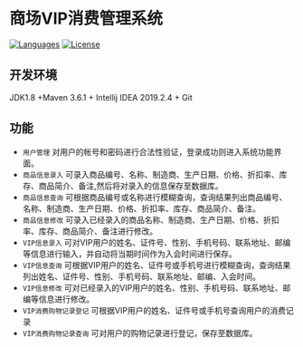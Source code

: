# 商场VIP消费管理系统
[![Languages](https://img.shields.io/github/languages/top/mgarin/weblaf)](https://github.com/qian0817/VIP-Management-System)
[![License](https://img.shields.io/github/license/mgarin/weblaf)](https://github.com/qian0817/VIP-Management-System/LICENSE.txt)

## 开发环境
JDK1.8 +Maven 3.6.1 + Intellij IDEA 2019.2.4 + Git
## 功能
+ `用户管理` 对用户的帐号和密码进行合法性验证，登录成功则进入系统功能界面。
+ `商品信息录入` 可录入商品编号、名称、制造商、生产日期、价格、折扣率、库存、商品简介、备注,然后将对录入的信息保存至数据库。
+ `商品信息查询` 可根据商品编号或名称进行模糊查询，查询结果列出商品编号、名称、制造商、生产日期、价格、折扣率、库存、商品简介、备注。
+ `商品信息修改` 可录入已经录入的商品名称、制造商、生产日期、价格、折扣率、库存、商品简介、备注进行修改。
+ `VIP信息录入` 可对VIP用户的姓名、证件号、性别、手机号码、联系地址、邮编等信息进行输入，并自动将当期时间作为入会时间进行保存。
+ `VIP信息查询` 可根据VIP用户的姓名、证件号或手机号进行模糊查询，查询结果列出姓名、证件号、性别、手机号码、联系地址、邮编、入会时间。
+ `VIP信息修改` 可对已经录入的VIP用户的姓名、性别、手机号码、联系地址、邮编等信息进行修改。
+ `VIP消费购物记录登记` 可根据VIP用户的姓名、证件号或手机号查询用户的消费记录
+ `VIP消费购物记录查询` 可对用户的购物记录进行登记，保存至数据库。